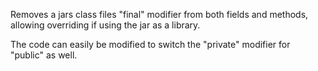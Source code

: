 Removes a jars class files "final" modifier from both fields and methods, allowing overriding if using the jar as a library.

The code can easily be modified to switch the "private" modifier for "public" as well.

